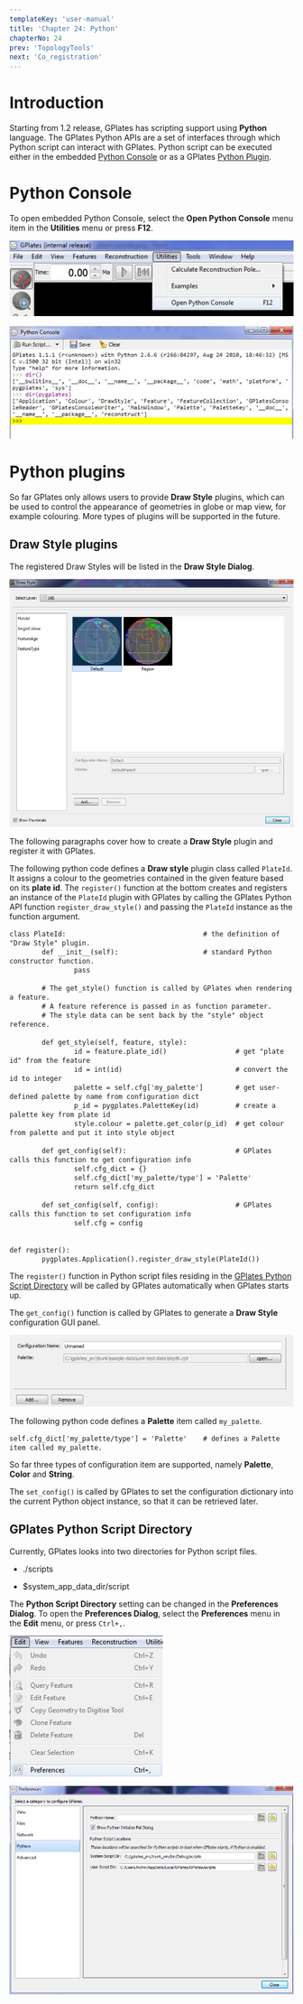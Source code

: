 ```yaml
---
templateKey: 'user-manual'
title: 'Chapter 24: Python'
chapterNo: 24
prev: 'TopologyTools'
next: 'Co_registration'
---
```


Introduction
============

Starting from 1.2 release, GPlates has scripting support using **Python** language. The GPlates Python APIs are a set of interfaces through which Python script can interact with GPlates. Python script can be executed either in the embedded [Python Console](#python-console) or as a GPlates [Python Plugin](#python-plugins).

Python Console
==============

To open embedded Python Console, select the **Open Python Console** menu item in the **Utilities** menu or press **F12**.

![](screenshots/OpenPythonConsole.png)

![](screenshots/PythonConsole.png)

Python plugins
==============

So far GPlates only allows users to provide **Draw Style** plugins, which can be used to control the appearance of geometries in globe or map view, for example colouring. More types of plugins will be supported in the future.

Draw Style plugins
------------------

The registered Draw Styles will be listed in the **Draw Style Dialog**.

![](screenshots/DrawStyleDlg.png)

The following paragraphs cover how to create a **Draw Style** plugin and register it with GPlates.

The following python code defines a **Draw style** plugin class called `PlateId`. It assigns a colour to the geometries contained in the given feature based on its **plate id**. The `register()` function at the bottom creates and registers an instance of the `PlateId` plugin with GPlates by calling the GPlates Python API function `register_draw_style()` and passing the `PlateId` instance as the function argument.

    class PlateId:                                  # the definition of "Draw Style" plugin.
            def __init__(self):                     # standard Python constructor function.
                    pass

            # The get_style() function is called by GPlates when rendering a feature.
            # A feature reference is passed in as function parameter.
            # The style data can be sent back by the "style" object reference.

            def get_style(self, feature, style):
                    id = feature.plate_id()                 # get "plate id" from the feature
                    id = int(id)                            # convert the id to integer
                    palette = self.cfg['my_palette']        # get user-defined palette by name from configuration dict
                    p_id = pygplates.PaletteKey(id)         # create a palette key from plate id
                    style.colour = palette.get_color(p_id)  # get colour from palette and put it into style object

            def get_config(self):                           # GPlates calls this function to get configuration info
                    self.cfg_dict = {}
                    self.cfg_dict['my_palette/type'] = 'Palette'
                    return self.cfg_dict

            def set_config(self, config):                   # GPlates calls this function to set configuration info
                    self.cfg = config


    def register():
            pygplates.Application().register_draw_style(PlateId())

The `register()` function in Python script files residing in the [GPlates Python Script Directory](#gplates-python-script-directory) will be called by GPlates automatically when GPlates starts up.

The `get_config()` function is called by GPlates to generate a **Draw Style** configuration GUI panel.

![](screenshots/DrawStyleConfig.png)

The following python code defines a **Palette** item called `my_palette`.

    self.cfg_dict['my_palette/type'] = 'Palette'    # defines a Palette item called my_palette.

So far three types of configuration item are supported, namely **Palette**, **Color** and **String**.

The `set_config()` is called by GPlates to set the configuration dictionary into the current Python object instance, so that it can be retrieved later.

GPlates Python Script Directory
-------------------------------

Currently, GPlates looks into two directories for Python script files.

-   ./scripts

-   $system_app_data_dir/script

The **Python Script Directory** setting can be changed in the **Preferences Dialog**. To open the **Preferences Dialog**, select the **Preferences** menu in the **Edit** menu, or press `Ctrl+,`.

![](screenshots/OpenPrefPythonDir.png)

![](screenshots/PrefPythonDir.png)
